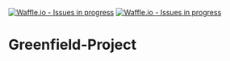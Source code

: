 [![Waffle.io - Issues in progress](https://badge.waffle.io/BugsGroup/Greenfield-Project.png?label=in%20progress&title=In%20Progress)](https://waffle.io/BugsGroup/Greenfield-Project?utm_source=badge)
[![Waffle.io - Issues in progress](https://badge.waffle.io/BugsGroup/Greenfield-Project.png?label=in%20progress&title=In%20Progress)](https://waffle.io/BugsGroup/Greenfield-Project?utm_source=badge)
# Greenfield-Project